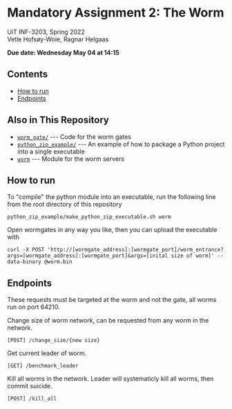 

<!-- GENERATED README FILE. DO NOT EDIT.    -->
<!-- source in worm-assignment-text/        -->

# Mandatory Assignment 2: The Worm

UiT INF-3203, Spring 2022 \
Vetle Hofsøy-Woie, Ragnar Helgaas

**Due date: Wednesday May 04 at 14:15**

## Contents

-   [How to run](#how-to-run)
-   [Endpoints](#endpoints)

## Also in This Repository

- [`worm_gate/`](worm_gate/) --- Code for the worm gates
- [`python_zip_example/`](python_zip_example/) --- An example
    of how to package a Python project into a single executable
- [`worm`](worm/) --- Module for the worm servers
## How to run

To "compile" the python module into an executable, run the following line from the root directory of this repository

```python_zip_example/make_python_zip_executable.sh worm```

Open wormgates in any way you like, then you can upload the executable with

```curl -X POST 'http://[wormgate_address]:[wormgate_port]/worm_entrance?args=[wormgate_address]:[wormgate_port]&args=[inital size of worm]' --data-binary @worm.bin```

## Endpoints
These requests must be targeted at the worm and not the gate, all worms run on port 64210.

Change size of worm network, can be requested from any worm in the network.

```[POST] /change_size/{new size}```

Get current leader of worm.

```[GET] /benchmark_leader```

Kill all worms in the network. Leader will systematicly kill all worms, then commit suicide.

```[POST] /kill_all```




